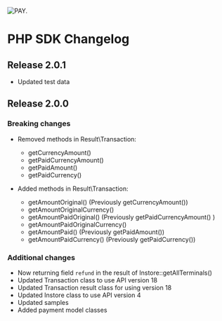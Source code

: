 ![PAY.](https://www.pay.nl/uploads/1/brands/main_logo.png)

# PHP SDK  Changelog #
## Release 2.0.1
* Updated test data

## Release 2.0.0
### Breaking changes
* Removed methods in Result\Transaction:
    - getCurrencyAmount()
    - getPaidCurrencyAmount()
    - getPaidAmount()
    - getPaidCurrency()

* Added methods in Result\Transaction:
    - getAmountOriginal() (Previously getCurrencyAmount())
    - getAmountOriginalCurrency()
    - getAmountPaidOriginal() (Previously getPaidCurrencyAmount() )
    - getAmountPaidOriginalCurrency()
    - getAmountPaid() (Previously getPaidAmount())
    - getAmountPaidCurrency() (Previously getPaidCurrency())

### Additional changes
* Now returning field `refund` in the result of Instore::getAllTerminals() 
* Updated Transaction class to use API version 18
* Updated Transaction result class for using version 18
* Updated Instore class to use API version 4
* Updated samples
* Added payment model classes
